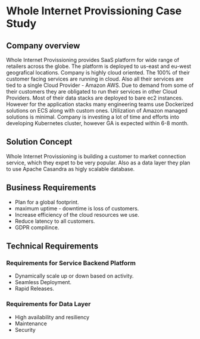 # Whole Internet Provissioning Case Study
## Company overview
Whole Internet Provissioning provides SaaS platform for wide range of retailers across the globe. The platform is deployed to us-east and eu-west  geografical locations. Company is highly cloud oriented. The 100% of their customer facing services are running in cloud. Also all their services are tied to a single Cloud Provider - Amazon AWS. Due to demand from some of their customers they are obligated to run their services in other Cloud Providers. Most of their data stacks are deployed to bare ec2 instances. However for the application stacks many engineering teams use Dockerized solutions on ECS along with custom ones. Utilization of Amazon managed solutions is minimal. Company is investing a lot of time and efforts into developing Kubernetes cluster, however GA is expected within 6-8 month.

## Solution Concept
Whole Internet Provissioning is building a customer to market connection service, which they expet to be very popular. Also as a data layer they plan to use Apache Casandra as higly scalable database.

## Business Requirements
* Plan for a global footprint.
* maximum uptime - downtime is loss of customers.
* Increase efficiency of the cloud resources we use.
* Reduce latency to all customers.
* GDPR compilince.

## Technical Requirements
### Requirements for Service Backend Platform
* Dynamically scale up or down based on activity.
* Seamless Deployment.
* Rapid Releases.

### Requirements for Data Layer
* High availability and resiliency
* Maintenance
* Security
